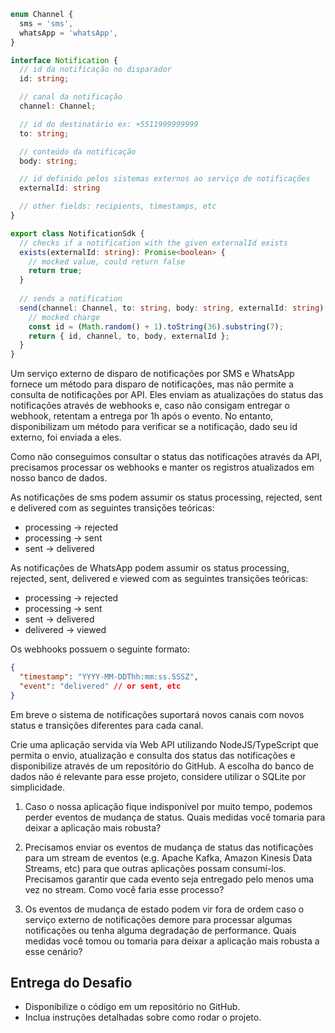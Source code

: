 ```ts
enum Channel {
  sms = 'sms',
  whatsApp = 'whatsApp',
}

interface Notification {
  // id da notificação no disparador
  id: string;

  // canal da notificação
  channel: Channel;

  // id do destinatário ex: +5511999999999
  to: string;

  // conteúdo da notificação
  body: string;

  // id definido pelos sistemas externos ao serviço de notificações
  externalId: string

  // other fields: recipients, timestamps, etc
}

export class NotificationSdk {
  // checks if a notification with the given externalId exists
  exists(externalId: string): Promise<boolean> {
    // mocked value, could return false
    return true;
  }
  
  // sends a notification
  send(channel: Channel, to: string, body: string, externalId: string): Promise<Notification> {
    // mocked charge
    const id = (Math.random() + 1).toString(36).substring(7);
    return { id, channel, to, body, externalId };
  }
}
```

Um serviço externo de disparo de notificações por SMS e WhatsApp fornece um método para disparo de notificações, mas não permite a consulta de notificações por API. Eles enviam as atualizações do status das notificações através de webhooks e, caso não consigam entregar o webhook, retentam a entrega por 1h após o evento. No entanto, disponibilizam um método para verificar se a notificação, dado seu id externo, foi enviada a eles.

Como não conseguimos consultar o status das notificações através da API, precisamos processar os webhooks e manter os registros atualizados em nosso banco de dados. 

As notificações de sms podem assumir os status processing, rejected, sent e delivered com as seguintes transições teóricas:
 - processing -> rejected
 - processing -> sent
 - sent -> delivered

As notificações de WhatsApp podem assumir os status processing, rejected, sent, delivered e viewed com as seguintes transições teóricas:
 - processing -> rejected
 - processing -> sent
 - sent -> delivered
 - delivered -> viewed

Os webhooks possuem o seguinte formato:
```json
{
  "timestamp": "YYYY-MM-DDThh:mm:ss.SSSZ",
  "event": "delivered" // or sent, etc
}
```

Em breve o sistema de notificações suportará novos canais com novos status e transições diferentes para cada canal.

Crie uma aplicação servida via Web API utilizando NodeJS/TypeScript que permita o envio, atualização e consulta dos status das notificações e disponibilize através de um repositório do GitHub. A escolha do banco de dados não é relevante para esse projeto, considere utilizar o SQLite por simplicidade.

1. Caso o nossa aplicação fique indisponível por muito tempo, podemos perder eventos de mudança de status. Quais medidas você tomaria para deixar a aplicação mais robusta?

2. Precisamos enviar os eventos de mudança de status das notificações para um stream de eventos (e.g. Apache Kafka, Amazon Kinesis Data Streams, etc) para que outras aplicações possam consumí-los. Precisamos garantir que cada evento seja entregado pelo menos uma vez no stream. Como você faria esse processo?

3. Os eventos de mudança de estado podem vir fora de ordem caso o serviço externo de notificações demore para processar algumas notificações ou tenha alguma degradação de performance. Quais medidas você tomou ou tomaria para deixar a aplicação mais robusta a esse cenário?

## Entrega do Desafio ##
- Disponibilize o código em um repositório no GitHub.
- Inclua instruções detalhadas sobre como rodar o projeto.